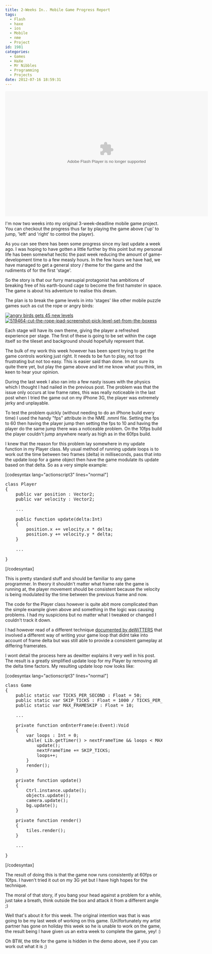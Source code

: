 ```yaml
---
title: 2-Weeks In.. Mobile Game Progress Report
tags:
  - Flash
  - haxe
  - ios
  - Mobile
  - nme
  - Project
id: 1981
categories:
  - Games
  - HaXe
  - Mr Nibbles
  - Programming
  - Projects
date: 2012-07-16 18:59:31
---
```


<object id="test1" width="650" height="400" classid="clsid:d27cdb6e-ae6d-11cf-96b8-444553540000" codebase="https://download.macromedia.com/pub/shockwave/cabs/flash/swflash.cab#version=6,0,40,0"><param name="src" value="https://mikecann.co.uk/wp-content/uploads/2012/07/Main3.swf" /><param name="pluginspage" value="https://www.adobe.com/go/getflashplayer" /><embed id="test1" width="650" height="400" type="application/x-shockwave-flash" src="https://mikecann.co.uk/wp-content/uploads/2012/07/Main3.swf" pluginspage="https://www.adobe.com/go/getflashplayer" /></object>

I'm now two weeks into my original 3-week-deadline mobile game project. You can checkout the progress thus far by playing the game above ('up' to jump, 'left' and 'right' to control the player).

As you can see there has been some progress since my last update a week ago. I was hoping to have gotten a little further by this point but my personal life has been somewhat hectic the past week reducing the amount of game-development time to a few measly hours. In the few hours we have had, we have managed to get a general story / theme for the game and the rudiments of for the first 'stage'.

So the story is that our furry marsupial protagonist has ambitions of breaking free of his earth-bound cage to become the first hamster in space. The game is about his adventure to realise this dream.

The plan is to break the game levels in into 'stages' like other mobile puzzle games such as cut the rope or angry birds:

[![](https://mikecann.co.uk/wp-content/uploads/2012/07/angry-birds-gets-45-new-levels.jpg "angry birds gets 45 new levels")](https://mikecann.co.uk/wp-content/uploads/2012/07/angry-birds-gets-45-new-levels.jpg)[ ![](https://mikecann.co.uk/wp-content/uploads/2012/07/519464-cut-the-rope-ipad-screenshot-pick-level-set-from-the-boxess.png "519464-cut-the-rope-ipad-screenshot-pick-level-set-from-the-boxess")](https://mikecann.co.uk/wp-content/uploads/2012/07/519464-cut-the-rope-ipad-screenshot-pick-level-set-from-the-boxess.png)

Each stage will have its own theme, giving the player a refreshed experience per stage. The first of these is going to be set within the cage itself so the tileset and background should hopefully represent that.

The bulk of my work this week however has been spent trying to get the game controls working just right. It needs to be fun to play, not too frustrating but not too easy. This is easier said than done. Im not sure its quite there yet, but play the game above and let me know what you think, im keen to hear your opinion.

During the last week I also ran into a few nasty issues with the physics which I thought I had nailed in the previous post. The problem was that the issue only occurs at low frame rates, this was really noticeable in the last post when I tried the game out on my iPhone 3G, the player was extremely jerky and unplayable.

To test the problem quickly (without needing to do an iPhone build every time) I used the handy "fps" attribute in the NME .nmml file. Setting the fps to 60 then having the player jump then setting the fps to 10 and having the player do the same jump there was a noticeable problem. On the 10fps build the player couldn't jump anywhere nearly as high as in the 60fps build. 

I knew that the reason for this problem lay somewhere in my update function in my Player class. My usual method of running update loops is to work out the time between two frames (delta) in milliseconds, pass that into the update loop for a game object then have the game modulate its update based on that delta. So as a very simple example:

[codesyntax lang="actionscript3" lines="normal"]
<pre>class Player
{
	public var position : Vector2;
	public var velocity : Vector2;

	...

	public function update(delta:Int)
	{
		position.x += velocity.x * delta;
		position.y += velocity.y * delta;	
	}

	...

}</pre>
[/codesyntax]

This is pretty standard stuff and should be familiar to any game programmer. In theory it shouldn't matter what frame rate the game is running at, the player movement should be consistent because the velocity is being modulated by the time between the previous frame and now. 

The code for the Player class however is quite abit more complicated than the simple example given above and something in the logic was causing problems. I had my suspicions but no matter what I tweaked or changed I couldn't track it down.

I had however read of a different technique [documented by deWiTTERS](https://www.koonsolo.com/news/dewitters-gameloop/) that involved a different way of writing your game loop that didnt take into account of frame delta but was still able to provide a consistent gameplay at differing framerates.

I wont detail the process here as dewitter explains it very well in his post. The result is a greatly simplified update loop for my Player by removing all the delta time factors. My resulting update loop now looks like:

[codesyntax lang="actionscript3" lines="normal"]
<pre>class Game
{
	public static var TICKS_PER_SECOND : Float = 50;
    public static var SKIP_TICKS : Float = 1000 / TICKS_PER_SECOND;
    public static var MAX_FRAMESKIP : Float = 10;

	...

	private function onEnterFrame(e:Event):Void 
	{
		var loops : Int = 0;
        while( Lib.getTimer() > nextFrameTime && loops < MAX_FRAMESKIP) {
            update();
            nextFrameTime += SKIP_TICKS;
            loops++;
        }
        render();
	}	

	private function update() 
	{
		Ctrl.instance.update();
		objects.update();
		camera.update();
		bg.update();
	}

	private function render() 
	{
		tiles.render();
	}

	...

}</pre>
[/codesyntax]

The result of doing this is that the game now runs consistently at 60fps or 10fps. I haven't tried it out on my 3G yet but I have high hopes for the technique.

The moral of that story, if you bang your head against a problem for a while, just take a breath, think outside the box and attack it from a different angle ;)

Well that's about it for this week. The original intention was that is was going to be my last week of working on this game. (Un)fortunately my artist partner has gone on holiday this week so he is unable to work on the game, the result being I have given us an extra week to complete the game, yey! :)

Oh BTW, the title for the game is hidden in the demo above, see if you can work out what it is ;)